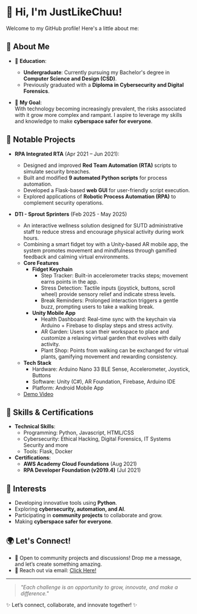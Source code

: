 # 👋 Hi, I'm JustLikeChuu!

Welcome to my GitHub profile! Here's a little about me:

## 🌟 About Me
- 🏫 **Education**:
  - **Undergraduate**: Currently pursuing my Bachelor's degree in **Computer Science and Design (CSD)**.
  - Previously graduated with a **Diploma in Cybersecurity and Digital Forensics**.

- 🌱 **My Goal**:  
  With technology becoming increasingly prevalent, the risks associated with it grow more complex and rampant. I aspire to leverage my skills and knowledge to make **cyberspace safer for everyone**.

## 🐍 Notable Projects
- **RPA Integrated RTA** (Apr 2021 – Jun 2021):
  - Designed and improved **Red Team Automation (RTA)** scripts to simulate security breaches.
  - Built and modified **9 automated Python scripts** for process automation.
  - Developed a Flask-based **web GUI** for user-friendly script execution.
  - Explored applications of **Robotic Process Automation (RPA)** to complement security operations.

- **DTI - Sprout Sprinters** (Feb 2025 - May 2025)
  - An interactive wellness solution designed for SUTD administrative staff to reduce stress and encourage physical activity during work hours.
  - Combining a smart fidget toy with a Unity-based AR mobile app, the system promotes movement and mindfulness through gamified feedback and calming virtual environments.
  - **Core Features**
    - **Fidget Keychain**
      - Step Tracker: Built-in accelerometer tracks steps; movement earns points in the app.
      - Stress Detection: Tactile inputs (joystick, buttons, scroll wheel) provide sensory relief and indicate stress levels.
      - Break Reminders: Prolonged interaction triggers a gentle buzz, prompting users to take a walking break.
    - **Unity Mobile App**
      - Health Dashboard: Real-time sync with the keychain via Arduino + Firebase to display steps and stress activity.
      - AR Garden: Users scan their workspace to place and customize a relaxing virtual garden that evolves with daily activity.
      - Plant Shop: Points from walking can be exchanged for virtual plants, gamifying movement and rewarding consistency.
  - **Tech Stack**
    - Hardware: Arduino Nano 33 BLE Sense, Accelerometer, Joystick, Buttons
    - Software: Unity (C#), AR Foundation, Firebase, Arduino IDE
    - Platform: Android Mobile App
  - [Demo Video](https://www.youtube.com/watch?v=1INU9X7KD5E&)

## 🔧 Skills & Certifications
- **Technical Skills**:
  - Programming: Python, Javascript, HTML/CSS
  - Cybersecurity: Ethical Hacking, Digital Forensics, IT Systems Security and more
  - Tools: Flask, Docker
- **Certifications**:
  - **AWS Academy Cloud Foundations** (Aug 2021)
  - **RPA Developer Foundation (v2019.4)** (Jul 2021)

## 📌 Interests
- Developing innovative tools using **Python**.
- Exploring **cybersecurity, automation, and AI**.
- Participating in **community projects** to collaborate and grow.
- Making **cyberspace safer for everyone**.

## 🌍 Let's Connect!
- 💬 Open to community projects and discussions! Drop me a message, and let’s create something amazing.  
- 📧 Reach out via email: [Click Here!](mailto:ethanngsq@gmail.com)

---

> *"Each challenge is an opportunity to grow, innovate, and make a difference."*

✨ Let’s connect, collaborate, and innovate together! ✨

